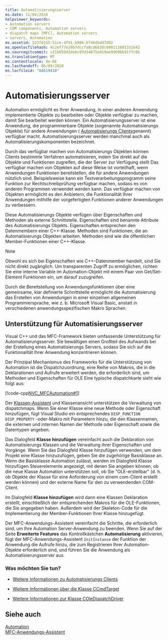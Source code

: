 ```yaml
---
title: Automatisierungsserver
ms.date: 11/04/2016
helpviewer_keywords:
- Automation servers
- COM components, Automation servers
- dispatch maps [MFC], Automation servers
- servers, Automation
ms.assetid: 523fd155-51ce-4f91-b986-b74bdbdd7d92
ms.openlocfilehash: 4c2ef77e20b7dccfa8cd6830c090111601331642
ms.sourcegitcommit: c21b05042debc97d14875e019ee9d698691ffc0b
ms.translationtype: MT
ms.contentlocale: de-DE
ms.lasthandoff: 06/09/2020
ms.locfileid: "84619418"
---
```

# <a name="automation-servers"></a>Automatisierungsserver

Automation ermöglicht es Ihrer Anwendung, in einer anderen Anwendung implementierte Objekte zu bearbeiten oder Objekte verfügbar zu machen, damit Sie bearbeitet werden können. Ein Automatisierungsserver ist eine Anwendung, die programmierbare Objekte (sogenannte Automatisierungs Objekte) für andere Anwendungen ( [Automatisierungs Clients](automation-clients.md)genannt) verfügbar macht. Automatisierungsserver werden manchmal auch als Automatisierungskomponenten bezeichnet.

Durch das verfügbar machen von Automatisierungs Objekten können Clients bestimmte Verfahren automatisieren, indem Sie direkt auf die Objekte und Funktionen zugreifen, die der Server zur Verfügung stellt Das verfügbar machen von Objekten auf diese Weise ist vorteilhaft, wenn Anwendungen Funktionen bereitstellen, die für andere Anwendungen nützlich sind. Beispielsweise kann ein Textverarbeitungsprogramm seine Funktion zur Rechtschreibprüfung verfügbar machen, sodass es von anderen Programmen verwendet werden kann. Das verfügbar machen von Objekten ermöglicht es den Anbietern, die Funktionalität Ihrer Anwendungen mithilfe der vorgefertigten Funktionen anderer Anwendungen zu verbessern.

Diese Automatisierungs Objekte verfügen über Eigenschaften und Methoden als externe Schnittstelle. Eigenschaften sind benannte Attribute des Automatisierungs Objekts. Eigenschaften entsprechen den Datenmembern einer C++-Klasse. Methoden sind Funktionen, die an Automatisierungs Objekten arbeiten. Methoden sind wie die öffentlichen Member-Funktionen einer C++-Klasse.

> [!NOTE]
> Obwohl es sich bei Eigenschaften wie C++-Datenmember handelt, sind Sie nicht direkt zugänglich. Um transparenten Zugriff zu ermöglichen, richten Sie eine interne Variable im Automation-Objekt mit einem Paar von Get/Set-Element Funktionen ein, um darauf zuzugreifen.

Durch die Bereitstellung von Anwendungsfunktionen über eine gemeinsame, klar definierte Schnittstelle ermöglicht die Automatisierung das Erstellen von Anwendungen in einer einzelnen allgemeinen Programmiersprache, wie z. b. Microsoft Visual Basic, anstatt in verschiedenen anwendungsspezifischen Makro Sprachen.

## <a name="support-for-automation-servers"></a><a name="_core_support_for_automation_servers"></a>Unterstützung für Automatisierungsserver

Visual C++ und das MFC-Framework bieten umfassende Unterstützung für Automatisierungsserver. Sie bewältigen einen Großteil des Aufwands bei der Erstellung eines Automatisierungs Servers, sodass Sie sich auf die Funktionalität Ihrer Anwendung konzentrieren können.

Der Prinzipal Mechanismus des Frameworks für die Unterstützung von Automation ist die Dispatchzuordnung, eine Reihe von Makros, die in die Deklarationen und Aufrufe erweitert werden, die erforderlich sind, um Methoden und Eigenschaften für OLE Eine typische dispatchkarte sieht wie folgt aus:

[!code-cpp[NVC_MFCAutomation#1](codesnippet/cpp/automation-servers_1.cpp)]

Der [Klassen-Assistent](reference/mfc-class-wizard.md) und Klassenansicht unterstützen die Verwaltung von dispatchmaps. Wenn Sie einer Klasse eine neue Methode oder Eigenschaft hinzufügen, fügt Visual Studio ein entsprechendes `DISP_FUNCTION` `DISP_PROPERTY` -oder-Makro mit Parametern hinzu, die den Klassennamen, die externen und internen Namen der Methode oder Eigenschaft sowie die Datentypen angeben.

Das Dialogfeld **Klasse hinzufügen** vereinfacht auch die Deklaration von Automatisierungs Klassen und die Verwaltung ihrer Eigenschaften und Vorgänge. Wenn Sie das Dialogfeld Klasse hinzufügen verwenden, um dem Projekt eine Klasse hinzuzufügen, geben Sie die zugehörige Basisklasse an. Wenn die Basisklasse Automation zulässt, werden im Dialogfeld Klasse hinzufügen Steuerelemente angezeigt, mit denen Sie angeben können, ob die neue Klasse Automation unterstützen soll, ob Sie "OLE-erstellbar" (d. h. ob Objekte der Klasse für eine Anforderung von einem com-Client erstellt werden können) und der externe Name für den zu verwendenden COM-Client.

Im Dialogfeld **Klasse hinzufügen** wird dann eine Klassen Deklaration erstellt, einschließlich der entsprechenden Makros für die OLE-Funktionen, die Sie angegeben haben. Außerdem wird der Skeleton-Code für die Implementierung der Member-Funktionen Ihrer Klasse hinzugefügt.

Der MFC-Anwendungs-Assistent vereinfacht die Schritte, die erforderlich sind, um Ihre Automation Server-Anwendung zu beenden. Wenn Sie auf der Seite **Erweiterte Features** das Kontrollkästchen **Automatisierung** aktivieren, fügt der MFC-Anwendungs-Assistent `InitInstance` der Funktion der Anwendung die Aufrufe hinzu, die zum Registrieren Ihrer Automation-Objekte erforderlich sind, und führen Sie die Anwendung als Automatisierungsserver aus.

### <a name="what-do-you-want-to-do"></a>Was möchten Sie tun?

- [Weitere Informationen zu Automatisierungs Clients](automation-clients.md)

- [Weitere Informationen über die Klasse CCmdTarget](reference/ccmdtarget-class.md)

- [Weitere Informationen zur Klasse COleDispatchDriver](reference/coledispatchdriver-class.md)

## <a name="see-also"></a>Siehe auch

[Automation](automation.md)<br/>
[MFC-Anwendungs-Assistent](reference/mfc-application-wizard.md)
